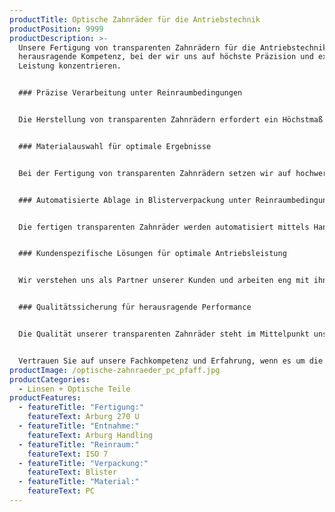 ```yaml
---
productTitle: Optische Zahnräder für die Antriebstechnik
productPosition: 9999
productDescription: >-
  Unsere Fertigung von transparenten Zahnrädern für die Antriebstechnik ist eine
  herausragende Kompetenz, bei der wir uns auf höchste Präzision und exzellente
  Leistung konzentrieren.


  ### Präzise Verarbeitung unter Reinraumbedingungen


  Die Herstellung von transparenten Zahnrädern erfordert ein Höchstmaß an Präzision. Unsere leistungsstarke Arburg 270 U Spritzgussmaschine ermöglicht es uns, diese anspruchsvollen optischen Komponenten mit höchster Genauigkeit unter Reinraumbedinungen zu fertigen.


  ### Materialauswahl für optimale Ergebnisse


  Bei der Fertigung von transparenten Zahnrädern setzen wir auf hochwertiges Polycarbonat als Material. Es zeichnet sich durch seine Lichtdurchlässigkeit und extrem hohe Schlagzähigkeit aus. Durch seine geringere Dichte ist es eine echte Option zu Glas, und führt zu einer Gewichtsreduzierung des Bauteils. 


  ### Automatisierte Ablage in Blisterverpackung unter Reinraumbedingungen


  Die fertigen transparenten Zahnräder werden automatisiert mittels Handling in Blisterverpackungen abgelegt, die in einer Reinraumbox der Klasse ISO 7 bereitgestellt werden. Diese Verpackung gewährleistet eine zuverlässige und geschützte Lagerung der Zahnräder und erfüllt höchste Anforderungen an Hygiene und Sauberkeit.


  ### Kundenspezifische Lösungen für optimale Antriebsleistung


  Wir verstehen uns als Partner unserer Kunden und arbeiten eng mit ihnen zusammen, um maßgeschneiderte Lösungen für ihre individuellen Antriebsanwendungen zu entwickeln.  Unsere transparenten Zahnräder werden speziell auf die Anforderungen und Bedürfnisse unserer Kunden zugeschnitten.


  ### Qualitätssicherung für herausragende Performance


  Die Qualität unserer transparenten Zahnräder steht im Mittelpunkt unserer Fertigung. Jedes Zahnrad unterliegt einer strengen Qualitätskontrolle, um sicherzustellen, dass sie den hohen Anforderungen unserer Kunden entspricht. Wir streben nach Spitzenleistungen, um erstklassige Produkte zu liefern.


  Vertrauen Sie auf unsere Fachkompetenz und Erfahrung, wenn es um die Fertigung hochpräziser transparenter Zahnräder geht. Unsere Präzision und unser Streben nach Exzellenz machen uns zu einem verlässlichen Partner für optimale Antriebslösungen.
productImage: /optische-zahnraeder_pc_pfaff.jpg
productCategories:
  - Linsen + Optische Teile
productFeatures:
  - featureTitle: "Fertigung:"
    featureText: Arburg 270 U
  - featureTitle: "Entnahme:"
    featureText: Arburg Handling
  - featureTitle: "Reinraum:"
    featureText: ISO 7
  - featureTitle: "Verpackung:"
    featureText: Blister
  - featureTitle: "Material:"
    featureText: PC
---
```

